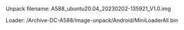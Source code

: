 Unpack filename: A588_ubuntu20.04_20230202-135921_V1.0.img

Loader: /Archive-DC-A588/image-unpack/Android/MiniLoaderAll.bin
